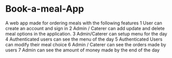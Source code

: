 # Book-a-meal-App
A web app made for ordering meals with the following features
1 User can create an account and sign in
2 Admin / Caterer can add update and delete meal options in the application.
3 Admin/Caterer can setup menu for the day
4 Authenticated users can see the menu of the day
5 Authenticated Users can modify their meal choice
6 Admin / Caterer can see the orders made by users
7 Admin can see the amount of money made by the end of the day

